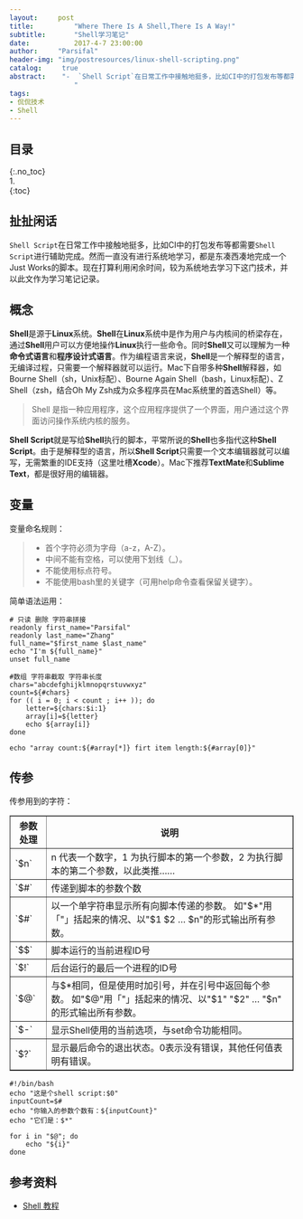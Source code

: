```yaml
---
layout:		post
title:			"Where There Is A Shell,There Is A Way!"
subtitle:		"Shell学习笔记"
date:			2017-4-7 23:00:00
author:		"Parsifal"
header-img:	"img/postresources/linux-shell-scripting.png"
catalog:     true
abstract:    "-  `Shell Script`在日常工作中接触地挺多，比如CI中的打包发布等都需要`Shell Script`进行辅助完成。然而一直没有进行系统地学习，都是东凑西凑地完成一个Just Works的脚本。现在打算利用闲余时间，较为系统地去学习下这门技术，并以此文作为学习笔记记录。 
				"
tags:
- 侃侃技术
- Shell
---
```

## 目录    
{:.no_toc}    
1.    
{:toc}

## 扯扯闲话
`Shell Script`在日常工作中接触地挺多，比如CI中的打包发布等都需要`Shell Script`进行辅助完成。然而一直没有进行系统地学习，都是东凑西凑地完成一个Just Works的脚本。现在打算利用闲余时间，较为系统地去学习下这门技术，并以此文作为学习笔记记录。

## 概念
**Shell**是源于**Linux**系统。**Shell**在**Linux**系统中是作为用户与内核间的桥梁存在，通过**Shell**用户可以方便地操作**Linux**执行一些命令。同时**Shell**又可以理解为一种**命令式语言**和**程序设计式语言**。作为编程语言来说，**Shell**是一个解释型的语言，无编译过程，只需要一个解释器就可以运行。Mac下自带多种**Shell**解释器，如Bourne Shell（sh，Unix标配）、Bourne Again Shell（bash，Linux标配）、Z Shell（zsh，结合Oh My Zsh成为众多程序员在Mac系统里的首选Shell）等。

> Shell 是指一种应用程序，这个应用程序提供了一个界面，用户通过这个界面访问操作系统内核的服务。

**Shell Script**就是写给**Shell**执行的脚本，平常所说的**Shell**也多指代这种**Shell Script**。由于是解释型的语言，所以**Shell Script**只需要一个文本编辑器就可以编写，无需繁重的IDE支持（这里吐槽**Xcode**）。Mac下推荐**TextMate**和**Sublime Text**，都是很好用的编辑器。

## 变量
变量命名规则：
> * 首个字符必须为字母（a-z，A-Z）。
> * 中间不能有空格，可以使用下划线（_）。
> * 不能使用标点符号。
> * 不能使用bash里的关键字（可用help命令查看保留关键字）。

简单语法运用：

```shell
# 只读 删除 字符串拼接
readonly first_name="Parsifal"
readonly last_name="Zhang"
full_name="$first_name $last_name"
echo "I'm ${full_name}"
unset full_name

#数组 字符串截取 字符串长度
chars="abcdefghijklmnopqrstuvwxyz"
count=${#chars}
for (( i = 0; i < count ; i++ )); do
	letter=${chars:$i:1}
	array[i]=${letter}
	echo ${array[i]}
done

echo "array count:${#array[*]} firt item length:${#array[0]}"
```

## 传参
传参用到的字符：
<table border="1.0">
<tr>
<th>参数处理</th>
<th>说明</th>
</tr>
<tr><td>`$n`</td><td>n 代表一个数字，1 为执行脚本的第一个参数，2 为执行脚本的第二个参数，以此类推……</td></tr>
<tr><td>`$#`</td><td>传递到脚本的参数个数</td></tr>
<tr><td>`$#`</td><td>以一个单字符串显示所有向脚本传递的参数。
如"$*"用「"」括起来的情况、以"$1 $2 … $n"的形式输出所有参数。</td></tr>
<tr><td>`$$`</td><td>脚本运行的当前进程ID号</td></tr>
<tr><td>`$!`</td><td>后台运行的最后一个进程的ID号</td></tr>
<tr><td>`$@`</td><td>与$*相同，但是使用时加引号，并在引号中返回每个参数。
如"$@"用「"」括起来的情况、以"$1" "$2" … "$n" 的形式输出所有参数。</td></tr>
<tr><td>`$-`</td><td> 显示Shell使用的当前选项，与set命令功能相同。</td></tr>
<tr><td>`$?`</td><td>显示最后命令的退出状态。0表示没有错误，其他任何值表明有错误。</td></tr>
</table>

```shell
#!/bin/bash
echo "这是个shell script:$0"
inputCount=$#
echo "你输入的参数个数有：${inputCount}"
echo "它们是：$*"

for i in "$@"; do
	echo "${i}"
done
```

## 参考资料
- [Shell 教程](http://www.runoob.com/linux/linux-shell.html)